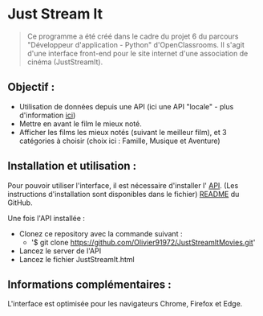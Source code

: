 # Just Stream It
>Ce programme a été créé dans le cadre du projet 6 du parcours "Développeur d'application - Python" d'OpenClassrooms.
Il s'agit d'une interface front-end pour le site internet d'une association de cinéma (JustStreamIt).

## Objectif :

- Utilisation de données depuis une API (ici une API "locale" - plus d'information [ici](https://github.com/OpenClassrooms-Student-Center/OCMovies-API-EN-FR))
- Mettre en avant le film le mieux noté.
- Afficher les films les mieux notés (suivant le meilleur film), et 3 catégories à choisir (choix ici : Famille, Musique et Aventure)

## Installation et utilisation :

Pour pouvoir utiliser l'interface, il est nécessaire d'installer l'
[API](https://github.com/OpenClassrooms-Student-Center/OCMovies-API-EN-FR).
(Les instructions d'installation sont disponibles dans le fichier) 
[README](https://github.com/OpenClassrooms-Student-Center/OCMovies-API-EN-FR/blob/master/README.md)
du GitHub.

Une fois l'API installée :
- Clonez ce repository avec la commande suivant : 
    - '$ git clone https://github.com/Olivier91972/JustStreamItMovies.git'
- Lancez le server de l'API
- Lancez le fichier  JustStreamIt.html

## Informations complémentaires :

L'interface est optimisée pour les navigateurs Chrome, Firefox et Edge. 


